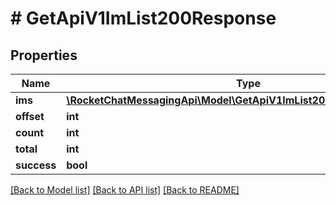 # # GetApiV1ImList200Response

## Properties

Name | Type | Description | Notes
------------ | ------------- | ------------- | -------------
**ims** | [**\RocketChatMessagingApi\Model\GetApiV1ImList200ResponseImsInner[]**](GetApiV1ImList200ResponseImsInner.md) |  | [optional]
**offset** | **int** |  | [optional]
**count** | **int** |  | [optional]
**total** | **int** |  | [optional]
**success** | **bool** |  | [optional]

[[Back to Model list]](../../README.md#models) [[Back to API list]](../../README.md#endpoints) [[Back to README]](../../README.md)
